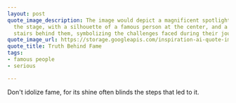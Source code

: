 ```yaml
---
layout: post
quote_image_description: The image would depict a magnificent spotlight illuminating
  the stage, with a silhouette of a famous person at the center, and a trail of broken
  stairs behind them, symbolizing the challenges faced during their journey.
quote_image_url: https://storage.googleapis.com/inspiration-ai-quote-images/2023-10-23.jpg
quote_title: Truth Behind Fame
tags:
- famous people
- serious

---
```


Don't idolize fame, for its shine often blinds the steps that led to it.